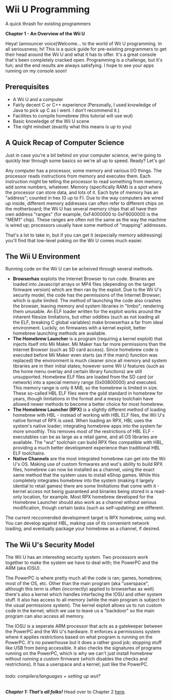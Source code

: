 # Wii U Programming
A quick thrash for existing programmers

**Chapter 1 - An Overview of the Wii U**

Heya! (announcer voice)Welcome... to the world of Wii U programming. In all seriousness; hi! This is a quick guide for pre-existing programmers to get their head around the Wii U and what it has to offer. It's a great console that's been completely cracked open. Programming is a challenge, but it's fun; and the end results are always satisfying. I hope to see your apps running on my console soon!

## Prerequisites
 - A Wii U and a computer
 - Fairly decent C or C++ experience (Personally, I used knowledge of Java to pick up C as I went. I don't recommend it.)
 - Facilities to compile homebrew (this tutorial will use wut)
 - Basic knowledge of the Wii U scene
 - The right mindset (exactly what this means is up to you)

## A Quick Recap of Computer Science
Just in case you're a bit behind on your computer science, we're going to quickly tear through some basics so we're all up to speed. Ready? Let's go!

Any computer has a processor, some memory and various I/O things. The processor reads instructions from memory and executes them. Each instruction might be telling the processor to read something from memory, add some numbers, whatever. Memory (specifically RAM) is a spot where the processor can store data, and lots of it. Each byte of memory has an "address"; counted in hex (0 up to F). Due to the way computers are wired up inside, different memory addresses can often refer to different chips on the motherboard; the Wii U has several memory chips that all have their own address "ranges" (for example, 0xF4000000 to 0xF6000000 is the "MEM1" chip). These ranges are often not the same as the way the machine is wired up; processors usually have some method of "mapping" addresses.

That's a lot to take in, but if you can get it (especially memory addressing) you'll find that low-level poking on the Wii U comes much easier.

## The Wii U Environment
Running code on the Wii U can be acheived through several methods.
 - **Browserhax** exploits the Internet Browser to run code. Binaries are loaded into Javascript arrays or MP4 files (depending on the target firmware version) which are then ran by the exploit. Due to the Wii U's security model, the code has the permissions of the Internet Browser; which is quite limited. The method of launching the code also crashes the browser, leaving memory and system libraries in "limbo"; rendering them unusable. An ELF loader written for the exploit works around the inherent filesize limitations, but other oddities (such as not loading all the ELF, breaking C global variables) make browserhax a far from ideal environment. Luckily, on firmwares with a kernel exploit, better homebrew launching methods are available.
 - **The Homebrew Launcher** is a program (requiring a kernel exploit) that injects itself into Mii Maker. Mii Maker has far more permissions than the Internet Browser (such as SD card access). Since homebrew code is executed before Mii Maker even starts (as if the main() function was replaced) the environment is much cleaner since all memory and system libraries are in their initial states; however some Wii U features (such as the home menu overlay and certain library functions) are still unsupported. Homebrew ELF files are loaded from the SD card (or network) into a special memory range (0x00800000) and executed. This memory range is only 8 MiB, so the homebrew is limited in size. These so-called HBL ELF files were the gold standard in homebrew for years, though limitations in the format and a messy toolchain have allowed newer methods to become a better choice for most homebrew.
 - **The Homebrew Launcher (RPX)** is a slightly different method of loading homebrew with HBL - instead of working with HBL ELF files, the Wii U's native format of RPX is used. When loading an RPX, HBL uses the system's native loader; integrating homebrew apps into the system far more smoothly. This removes most of the restrictions of HBL ELF - executables can be as large as a retail game, and all OS libraries are available. The "wut" toolchain can build RPX files compatible with HBL, providing a much better development experience than traditional HBL ELF toolchains.
 - **Native Channels** are the most integrated homebrew can get into the Wii U's OS. Making use of custom firmwares and wut's ability to build RPX files, homebrew can now be installed as a channel, using the exact same method that the system uses to install eShop games. While this completely integrates homebrew into the system (making it largely idential to retail games) there are some limitiations that come with it - kernel access not being guaranteed and binaries being stored in a read-only location, for example. Most RPX homebrew developed for the Homebrew Launcher should also work as a channel without serious modification, though certain tasks (such as self-updating) are different.

The current reccomended development target is RPX homebrew, using wut. You can develop against HBL, making use of its convenient network loading; and eventually package your homebrew as a channel, if desired.

## The Wii U's Security Model
The Wii U has an interesting security system. Two processors work together to make the system we have to deal with; the PowerPC and the ARM (aka IOSU).

The PowerPC is where pretty much all the code is ran; games, homebrew, most of the OS, etc. Other than the main program (aka "userspace", although this term is often (incorrectly) applied to browserhax as well) there's also a kernel which handles interfacing the IOSU and other system stuff. It also has access to all memory (while the main program is subject to the usual permissions system). The kernel exploit allows us to run custom code in the kernel; which we use to leave us a "backdoor" so the main program can also access all memory.

The IOSU is a seperate ARM processor that acts as a gatekeeper between the PowerPC and the Wii U's hardware. It enforces a permissions system where it applies restrictions based on what program is running on the PowerPC. It's no powerhouse but it does a rather good job; stopping stuff like USB from being accessible. It also checks the signatures of programs running on the PowerPC, which is why we can't just install homebrew without running a custom firmware (which disables the checks and restrictions). It has a userspace and a kernel; just like the PowerPC.

###### todo: compilers/languages + setting up wut?

***Chapter 1: That's all folks!***
Head over to Chapter 2 [here](/tutorial/Chapter%202.md).
